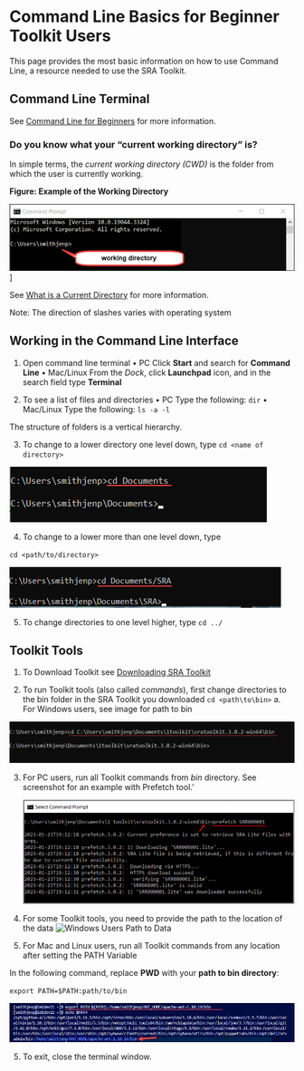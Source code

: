 # Command Line Basics for Beginner Toolkit Users
This page provides the most basic information on how to use Command Line, a resource needed to use the SRA Toolkit.

## Command Line Terminal
See [Command Line for Beginners](https://www.freecodecamp.org/news/command-line-for-beginners/) for more information.

### Do you know what your “current working directory” is?
In simple terms, the _current working directory (CWD)_ is the folder from which the user is currently working. 
  
  **Figure: Example of the Working Directory**

![Image of Working Directory](images/wiki/workingdir.png)]

See [What is a Current Directory](https://www.computerhope.com/jargon/c/currentd.htm) for more information.


Note:	The direction of slashes varies with operating system
## Working in the Command Line Interface

1.	Open command line terminal
  •	PC 	Click **Start** and search for **Command Line** 
  •	Mac/Linux 	From the _Dock_, click **Launchpad** icon, and in the search field type **Terminal** 

2.	To see a list of files and directories
  •	PC 		Type the following:
`dir`
  •	Mac/Linux 	Type the following:
 `ls -a -l`

The structure of folders is a vertical hierarchy. 

3.  To change to a lower directory one level down, type `cd <name of directory>`

![c d Documents](images/wiki/cd_command.png)

4. To change to a lower more than one level down, type 
 
 `cd <path/to/directory>`

![c d Documents](images/wiki/cd_command2.png)

5.	To change directories to one level higher, type 
`cd ../`

## Toolkit Tools

1. To Download Toolkit see [Downloading SRA Toolkit](https://github.com/ncbi/sra-tools/wiki/01.-Downloading-SRA-Toolkit)

2.	To run Toolkit tools (also called _commands_), first change directories to the bin folder in the SRA Toolkit you downloaded
`cd <path\to\bin>`
  a. For Windows users, see image for path to bin

![Windows Users Path to Bin](images/wiki/win_pathtobin.png)

3. For PC users, run all Toolkit commands from _bin_ directory. See screenshot for an example with Prefetch tool.'

   ![Windows User Prefetch from Bin](images/wiki/win_prefetch.png)

4.	For some Toolkit tools, you need to provide the path to the location of the data
  ![Windows Users Path to Data](imagew/wiki/win_pathtodata.png)

4.	For Mac and Linux users, run all Toolkit commands from any location after setting the PATH Variable

In the following command, replace **PWD** with your **path to bin directory**:

`export PATH=$PATH:path/to/bin`

![export Command for PATH](images/wiki/exportPATH.png)

5.	To exit, close the terminal window.

